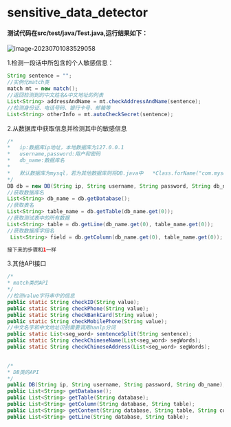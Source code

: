 # sensitive_data_detector

#### 测试代码在src/test/java/Test.java,运行结果如下：
![image-20230701083529058](https://github.com/yksCode/sensitive_data_detector/assets/48611034/c4f79551-1774-4c35-85e8-1ad22569c8d7)


1.检测一段话中所包含的个人敏感信息：

```java
String sentence = "";
//实例化match类
match mt = new match();
//返回检测到的中文姓名&中文地址的列表
List<String> addressAndName = mt.checkAddressAndName(sentence);
//检测身份证、电话号码、银行卡号、邮箱等
List<String> otherInfo = mt.autoCheckSecret(sentence);
```

2.从数据库中获取信息并检测其中的敏感信息

```java
/*
*	ip:数据库ip地址，本地数据库为127.0.0.1
*	username,password:用户和密码
*	db_name:数据库名
*	
*	默认数据库为mysql，若为其他数据库则将DB.java中	*Class.forName("com.mysql.cj.jdbc.Driver")修改为其他数据库。
*/
DB db = new DB(String ip, String username, String password, String db_name);
//获取数据库名
List<String> db_name = db.getDatabase();
//获取表名
List<String> table_name = db.getTable(db_name.get(0));
//获取测试表中的所有数据
List<String> table = db.getLine(db_name.get(0), table_name.get(0));
//获取数据库字段名
 List<String> field = db.getColumn(db_name.get(0), table_name.get(0));

接下来的步骤和1一样

```

3.其他API接口

```java
/*
* match类的API
*/
//检测value字符串中的信息
public static String checkID(String value);
public static String checkPhone(String value);
public static String checkBankCard(String value);
public static String checkMobilePhone(String value);
//中文名字和中文地址识别需要调用hanlp分词
public static List<seg_word> sentenceSplit(String sentence);
public static String checkChineseName(List<seg_word> segWords);
public static String checkChineseAddress(List<seg_word> segWords);
     
```

```java
/*
* DB类的API
*/
public DB(String ip, String username, String password, String db_name);
public List<String> getDatabase();
public List<String> getTable(String database);
public List<String> getColumn(String database, String table);
public List<String> getContent(String database, String table, String column);
public List<String> getLine(String database, String table);
```



